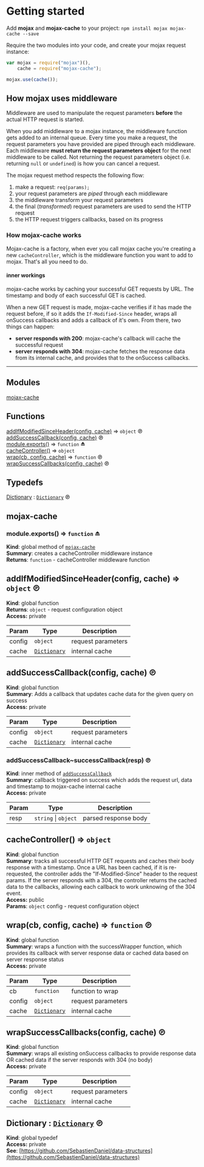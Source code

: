 # Getting started
Add **mojax** and **mojax-cache** to your project:
`npm install mojax mojax-cache --save`

Require the two modules into your code, and create your mojax request instance:
```js
var mojax = require("mojax")(),
    cache = require("mojax-cache");

mojax.use(cache());
```

## How mojax uses middleware
Middleware are used to manipulate the request parameters **before** the actual HTTP request is started.

When you add middleware to a mojax instance, the middleware function gets added to an internal queue.
Every time you make a request, the request parameters you have provided are piped through each middleware.
Each middleware **must return the request parameters object** for the next middleware to be called. Not returning the request parameters object
(i.e. returning `null` or `undefined`) is how you can cancel a request.

The mojax request method respects the following flow:

1. make a request: `req(params);`
2. your request parameters are *piped* through each middleware
3. the middleware transform your request parameters
4. the final (*transformed*) request parameters are used to send the HTTP request
5. the HTTP request triggers callbacks, based on its progress

### How mojax-cache works
Mojax-cache is a factory, when ever you call mojax cache you're creating a new `cacheController`, which is the middleware function you want to add to mojax. That's all you need to do.

#### inner workings
mojax-cache works by caching your successful GET requests by URL. The timestamp and body of each successful GET is cached.

When a new GET request is made, mojax-cache verifies if it has made the request before, if so it adds the `If-Modified-Since` header, wraps all onSuccess callbacks and adds a callback of it's own. From there, two things can happen:

- **server responds with 200**: mojax-cache's callback will cache the successful request
- **server responds with 304**: mojax-cache fetches the response data from its internal cache, and provides that to the onSuccess callbacks.

--------
## Modules

<dl>
<dt><a href="#module_mojax-cache">mojax-cache</a></dt>
<dd></dd>
</dl>

## Functions

<dl>
<dt><a href="#addIfModifiedSinceHeader">addIfModifiedSinceHeader(config, cache)</a> ⇒ <code>object</code> ℗</dt>
<dd></dd>
<dt><a href="#addSuccessCallback">addSuccessCallback(config, cache)</a> ℗</dt>
<dd></dd>
<dt><a href="#exp_module_mojax-cache--module.exports">module.exports()</a> ⇒ <code>function</code> ⏏</dt>
<dd></dd>
<dt><a href="#cacheController">cacheController()</a> ⇒ <code>object</code></dt>
<dd></dd>
<dt><a href="#wrap">wrap(cb, config, cache)</a> ⇒ <code>function</code> ℗</dt>
<dd></dd>
<dt><a href="#wrapSuccessCallbacks">wrapSuccessCallbacks(config, cache)</a> ℗</dt>
<dd></dd>
</dl>

## Typedefs

<dl>
<dt><a href="#Dictionary">Dictionary</a> : <code><a href="#Dictionary">Dictionary</a></code> ℗</dt>
<dd></dd>
</dl>

<a name="module_mojax-cache"></a>

## mojax-cache
<a name="exp_module_mojax-cache--module.exports"></a>

### module.exports() ⇒ <code>function</code> ⏏
**Kind**: global method of <code>[mojax-cache](#module_mojax-cache)</code>  
**Summary**: creates a cacheController middleware instance  
**Returns**: <code>function</code> - cacheController middleware function  
<a name="addIfModifiedSinceHeader"></a>

## addIfModifiedSinceHeader(config, cache) ⇒ <code>object</code> ℗
**Kind**: global function  
**Returns**: <code>object</code> - request configuration object  
**Access:** private  

| Param | Type | Description |
| --- | --- | --- |
| config | <code>object</code> | request parameters |
| cache | <code>[Dictionary](#Dictionary)</code> | internal cache |

<a name="addSuccessCallback"></a>

## addSuccessCallback(config, cache) ℗
**Kind**: global function  
**Summary**: Adds a callback that updates cache data for the given query on success  
**Access:** private  

| Param | Type | Description |
| --- | --- | --- |
| config | <code>object</code> | request parameters |
| cache | <code>[Dictionary](#Dictionary)</code> | internal cache |

<a name="addSuccessCallback..successCallback"></a>

### addSuccessCallback~successCallback(resp) ℗
**Kind**: inner method of <code>[addSuccessCallback](#addSuccessCallback)</code>  
**Summary**: callback triggered on success which adds the
request url, data and timestamp to mojax-cache internal cache  
**Access:** private  

| Param | Type | Description |
| --- | --- | --- |
| resp | <code>string</code> &#124; <code>object</code> | parsed response body |

<a name="cacheController"></a>

## cacheController() ⇒ <code>object</code>
**Kind**: global function  
**Summary**: tracks all successful HTTP GET requests and caches their body response with a timestamp.
Once a URL has been cached, if it is re-requested, the controller adds the "If-Modified-Since" header to the request params.
If the server responds with a 304, the controller returns the cached data to the callbacks, allowing each callback to work unknowing of the
304 event.  
**Access:** public  
**Params**: <code>object</code> config - request configuration object  
<a name="wrap"></a>

## wrap(cb, config, cache) ⇒ <code>function</code> ℗
**Kind**: global function  
**Summary**: wraps a function with the successWrapper function,
which provides its callback with server response data or cached data
based on server response status  
**Access:** private  

| Param | Type | Description |
| --- | --- | --- |
| cb | <code>function</code> | function to wrap |
| config | <code>object</code> | request parameters |
| cache | <code>[Dictionary](#Dictionary)</code> | internal cache |

<a name="wrapSuccessCallbacks"></a>

## wrapSuccessCallbacks(config, cache) ℗
**Kind**: global function  
**Summary**: wraps all existing onSuccess callbacks to provide response data OR cached data
if the server responds with 304 (no body)  
**Access:** private  

| Param | Type | Description |
| --- | --- | --- |
| config | <code>object</code> | request parameters |
| cache | <code>[Dictionary](#Dictionary)</code> | internal cache |

<a name="Dictionary"></a>

## Dictionary : <code>[Dictionary](#Dictionary)</code> ℗
**Kind**: global typedef  
**Access:** private  
**See**: [https://github.com/SebastienDaniel/data-structures](https://github.com/SebastienDaniel/data-structures)  
